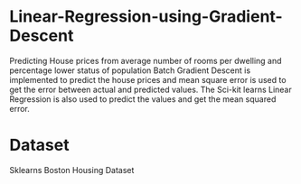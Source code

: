 # Linear-Regression-using-Gradient-Descent

Predicting House prices from average number of rooms per dwelling and percentage lower status of population
Batch Gradient Descent is implemented to predict the house prices and mean square error is used to get the error between actual and predicted values.
The Sci-kit learns Linear Regression is also used to predict the values and get the mean squared error.


# Dataset
Sklearns Boston Housing Dataset
